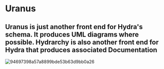 # Uranus
## Uranus is just another front end for Hydra's schema. It produces UML diagrams where possible. Hydrarchy is also another front end for Hydra that produces associated Documentation
![94697398a57a8899bde53b63d9bb0a26](https://user-images.githubusercontent.com/107733608/174940420-f05fc3fd-460c-4811-884f-cf8fa736a0b6.jpg)
  
